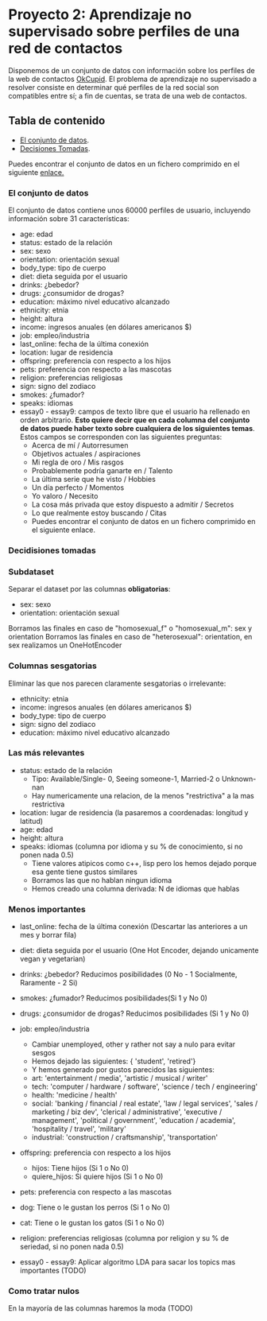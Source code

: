 # Proyecto 2: Aprendizaje no supervisado sobre perfiles de una red de contactos

Disponemos de un conjunto de datos con información sobre los perfiles de la web de contactos [OkCupid](https://www.okcupid.com/). El problema de aprendizaje no supervisado a resolver consiste en determinar qué perfiles de la red social son compatibles entre sí; a fin de cuentas, se trata de una web de contactos.

## Tabla de contenido

- [El conjunto de datos](#el-conjunto-de-datos).
- [Decisiones Tomadas](#decidisiones-tomadas).

Puedes encontrar el conjunto de datos en un fichero comprimido en el siguiente [enlace.](https://drive.upm.es/index.php/s/LkFtKeCdq9ElQZX)


### El conjunto de datos
El conjunto de datos contiene unos 60000 perfiles de usuario, incluyendo información sobre 31 características:

- age: edad
- status: estado de la relación
- sex: sexo
- orientation: orientación sexual
- body_type: tipo de cuerpo
- diet: dieta seguida por el usuario
- drinks: ¿bebedor?
- drugs: ¿consumidor de drogas?
- education: máximo nivel educativo alcanzado
- ethnicity: etnia
- height: altura
- income: ingresos anuales (en dólares americanos $)
- job: empleo/industria
- last_online: fecha de la última conexión
- location: lugar de residencia
- offspring: preferencia con respecto a los hijos
- pets: preferencia con respecto a las mascotas
- religion: preferencias religiosas
- sign: signo del zodiaco
- smokes: ¿fumador?
- speaks: idiomas
- essay0 - essay9: campos de texto libre que el usuario ha rellenado en orden arbitrario. **Esto quiere decir que en cada columna del conjunto de datos puede haber texto sobre cualquiera de los siguientes temas**. Estos campos se corresponden con las siguientes preguntas:
   - Acerca de mí / Autorresumen
   - Objetivos actuales / aspiraciones
   - Mi regla de oro / Mis rasgos
   - Probablemente podría ganarte en / Talento
   - La última serie que he visto / Hobbies
   - Un día perfecto / Momentos
   - Yo valoro / Necesito
   - La cosa más privada que estoy dispuesto a admitir / Secretos
   - Lo que realmente estoy buscando / Citas
   - Puedes encontrar el conjunto de datos en un fichero comprimido en el siguiente enlace.



### Decidisiones tomadas

### Subdataset
Separar el dataset por las columnas **obligatorias**:
- sex: sexo
- orientation: orientación sexual

Borramos las finales en caso de "homosexual_f" o "homosexual_m": sex y orientation
Borramos las finales en caso de "heterosexual":  orientation, en sex realizamos un OneHotEncoder

### Columnas sesgatorias

Eliminar las que nos parecen claramente sesgatorias o irrelevante:
- ethnicity: etnia
- income: ingresos anuales (en dólares americanos $)
- body_type: tipo de cuerpo
- sign: signo del zodiaco
- education: máximo nivel educativo alcanzado


### Las más relevantes
- status: estado de la relación 
  - Tipo: Available/Single- 0, Seeing someone-1, Married-2 o Unknown-nan
  - Hay numericamente una relacion, de la menos "restrictiva" a la mas restrictiva 
- location: lugar de residencia (la pasaremos a coordenadas: longitud y latitud)
- age: edad
- height: altura
- speaks: idiomas  (columna por idioma y su % de conocimiento, si no ponen nada 0.5)
    - Tiene valores atipicos como c++, lisp pero los hemos dejado porque esa gente tiene gustos similares
    - Borramos las que no hablan ningun idioma
    - Hemos creado una columna derivada: N de idiomas que hablas


### Menos importantes

- last_online: fecha de la última conexión (Descartar las anteriores a un mes y borrar fila)

- diet: dieta seguida por el usuario (One Hot Encoder, dejando unicamente vegan y vegetarian)
- drinks: ¿bebedor? Reducimos posibilidades (0 No - 1 Socialmente, Raramente - 2 Si)
- smokes: ¿fumador? Reducimos posibilidades(Si 1 y No 0)
- drugs: ¿consumidor de drogas? Reducimos posibilidades (Si 1 y No 0)

- job: empleo/industria
  - Cambiar unemployed, other y rather not say a nulo para evitar sesgos
  - Hemos dejado las siguientes: { 'student', 'retired'}
  - Y hemos generado por gustos parecidos las siguientes:
   - art: 'entertainment / media', 'artistic / musical / writer'
   - tech: 'computer / hardware / software', 'science / tech / engineering'
   - health: 'medicine / health'
   - social: 'banking / financial / real estate', 'law / legal services', 'sales / marketing / biz dev', 'clerical / administrative', 'executive / management', 'political / government', 'education / academia', 'hospitality / travel', 'military'
   - industrial: 'construction / craftsmanship', 'transportation'

- offspring: preferencia con respecto a los hijos
  - hijos: Tiene hijos (Si 1 o No 0)
  - quiere_hijos: Si quiere hijos (Si 1 o No 0) 
- pets: preferencia con respecto a las mascotas 
 - dog: Tiene o le gustan los perros (Si 1 o No 0) 
 - cat: Tiene o le gustan los gatos  (Si 1 o No 0) 
- religion: preferencias religiosas (columna por religion y su % de seriedad, si no ponen nada 0.5)

- essay0 - essay9: Aplicar algoritmo LDA para sacar los topics mas importantes (TODO)

### Como tratar nulos

En la mayoría de las columnas haremos la moda (TODO)
